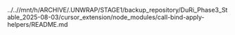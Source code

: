 ../..//mnt/h/ARCHIVE/.UNWRAP/STAGE1/backup_repository/DuRi_Phase3_Stable_2025-08-03/cursor_extension/node_modules/call-bind-apply-helpers/README.md